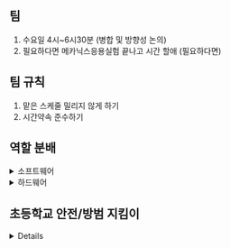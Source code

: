 ## 팀
1. 수요일 4시~6시30분 (병합 및 방향성 논의)
2. 필요하다면 메카닉스응용실험 끝나고 시간 할애 (필요하다면)
## 팀 규칙
1. 맡은 스케줄 밀리지 않게 하기 
2. 시간약속 준수하기
## 역할 분배
<details>
  <summary>소프트웨어</summary>
  1. 맵핑 - 이동훈, 최성현 </br>
  2. TTS & STT - 김지호 </br>
  3. 라인트레이싱 - 이동훈, 최성현 </br>
  4. 상황인지 </br>
</details>

<details>
  <summary>하드웨어</summary>
  1. 무한궤도 조사
  2. 디자인 구상
</details>

## 초등학교 안전/방범 지킴이
<details>
  1. 이미지 분석 </br>
  2. 

  [최성현]
  1. 학교 관계자(학생, 선생님 등) 얼굴 인식 기능
      - 활용 분야 : 
</details>
